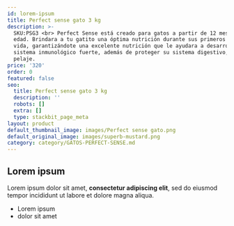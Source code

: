 ```yaml
---
id: lorem-ipsum
title: Perfect sense gato 3 kg
description: >-
  SKU:PSG3 <br> Perfect Sense está creado para gatos a partir de 12 meses de
  edad. Brindara a tu gatito una óptima nutrición durante sus primeros años de
  vida, garantizándote una excelente nutrición que le ayudara a desarrollar un
  sistema inmunológico fuerte, además de proteger su sistema digestivo, piel y
  pelaje.
price: '320'
order: 0
featured: false
seo:
  title: Perfect sense gato 3 kg
  description: ''
  robots: []
  extra: []
  type: stackbit_page_meta
layout: product
default_thumbnail_image: images/Perfect sense gato.png
default_original_image: images/superb-mustard.png
category: category/GATOS-PERFECT-SENSE.md
---
```

## Lorem ipsum

Lorem ipsum dolor sit amet, **consectetur adipiscing elit**, sed do eiusmod tempor incididunt ut labore et dolore magna aliqua.

- Lorem ipsum
- dolor sit amet